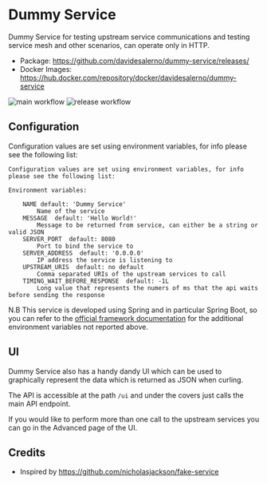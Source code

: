 # Dummy Service

Dummy Service for testing upstream service communications and testing service mesh and other scenarios, can operate only in HTTP.

- Package: https://github.com/davidesalerno/dummy-service/releases/
- Docker Images: https://hub.docker.com/repository/docker/davidesalerno/dummy-service

![main workflow](https://github.com/davidesalerno/dummy-service/actions/workflows/main.yml/badge.svg)
![release workflow](https://github.com/davidesalerno/dummy-service/actions/workflows/release.yml/badge.svg)

## Configuration
Configuration values are set using environment variables, for info please see the following list:

```
Configuration values are set using environment variables, for info please see the following list:

Environment variables:

    NAME default: 'Dummy Service'
        Name of the service
    MESSAGE  default: 'Hello World!'
        Message to be returned from service, can either be a string or valid JSON
    SERVER_PORT  default: 8080
        Port to bind the service to
    SERVER_ADDRESS  default: '0.0.0.0'
        IP address the service is listening to
    UPSTREAM_URIS  default: no default
        Comma separated URIs of the upstream services to call
    TIMING_WAIT_BEFORE_RESPONSE  default: -1L
        Long value that represents the numers of ms that the api waits before sending the response
```

N.B This service is developed using Spring and in particular Spring Boot, so you can refer to the [official framework documentation](https://docs.spring.io/spring-boot/docs/2.4.5/reference/html/appendix-application-properties.html#common-application-properties) for the additional environment variables not reported above.

## UI
Dummy Service also has a handy dandy UI which can be used to graphically represent the data which is returned as JSON when curling.

The API is accessible at the path `/ui` and under the covers just calls the main API endpoint.

If you would like to perform more than one call to the upstream services you can go in the Advanced page of the UI.

## Credits
- Inspired by https://github.com/nicholasjackson/fake-service